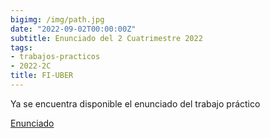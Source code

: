 ```yaml
---
bigimg: /img/path.jpg
date: "2022-09-02T00:00:00Z"
subtitle: Enunciado del 2 Cuatrimestre 2022
tags:
- trabajos-practicos
- 2022-2C
title: FI-UBER
---
```

Ya se encuentra disponible el enunciado del trabajo práctico

[Enunciado](https://ingenieria-del-software-2.github.io/tps/historico/2022/2/enunciado/)
